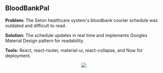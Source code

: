 ## BloodBankPal

**Problem:** The Seton healthcare system's bloodbank courier schedule was outdated and difficult to read.

**Solution:** The schedule updates in real time and implements Googles Material Design pattern for readability.

**Tools:** React, react-router, material-ui, react-collapse, and Now for deployment.

<p align="center">
  <img src="http://i.imgur.com/o5XeRzR.gif" />
</p>
